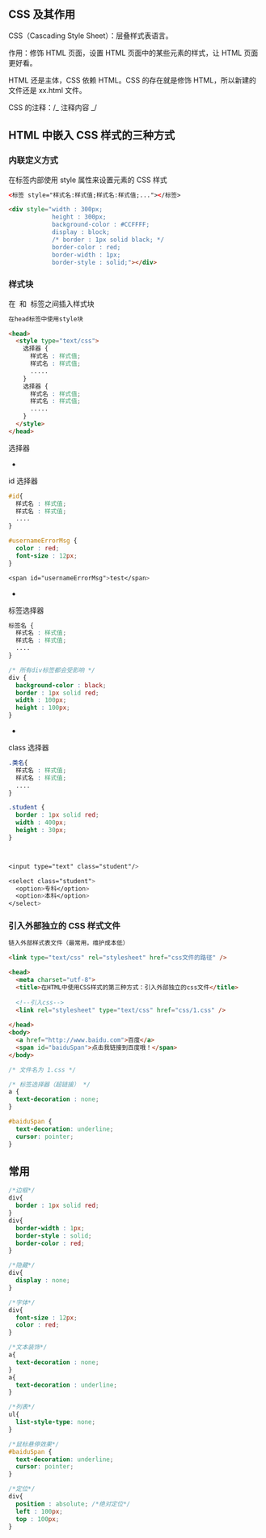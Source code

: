 ## CSS 及其作用

CSS（Cascading Style Sheet）：层叠样式表语言。

作用：修饰 HTML 页面，设置 HTML 页面中的某些元素的样式，让 HTML 页面更好看。

HTML 还是主体，CSS 依赖 HTML。CSS 的存在就是修饰 HTML，所以新建的文件还是 xx.html 文件。

CSS 的注释：/_ 注释内容 _/

## HTML 中嵌入 CSS 样式的三种方式

### 内联定义方式

在标签内部使用 style 属性来设置元素的 CSS 样式

```html
<标签 style="样式名:样式值;样式名:样式值;..."></标签>

<div style="width : 300px; 
            height : 300px; 
            background-color : #CCFFFF; 
            display : block; 
            /* border : 1px solid black; */ 
            border-color : red;
            border-width : 1px;
            border-style : solid;"></div>
```

### 样式块

在  和  标签之间插入样式块

```html
在head标签中使用style块

<head>
  <style type="text/css">
    选择器 {
      样式名 : 样式值;
      样式名 : 样式值;
      .....
    }
    选择器 {
      样式名 : 样式值;
      样式名 : 样式值;
      .....
    }
  </style>
</head>
```

选择器

- 
id 选择器
```css
#id{
  样式名 : 样式值;
  样式名 : 样式值;
  ....
}
```

```css
#usernameErrorMsg {
  color : red;
  font-size : 12px;
} 

<span id="usernameErrorMsg">test</span>
```


- 
标签选择器
```css
标签名 {
  样式名 : 样式值;
  样式名 : 样式值;
  ....
}
```

```css
/* 所有div标签都会受影响 */
div {
  background-color : black;
  border : 1px solid red;
  width : 100px;
  height : 100px;
}
```


- 
class 选择器
```css
.类名{
  样式名 : 样式值;
  样式名 : 样式值;
  ....
}
```

```css
.student {
  border : 1px solid red;
  width : 400px;
  height : 30px;
} 



<input type="text" class="student"/> 

<select class="student">
  <option>专科</option>
  <option>本科</option>
</select>
```



### 引入外部独立的 CSS 样式文件

```html
链入外部样式表文件（最常用，维护成本低）

<link type="text/css" rel="stylesheet" href="css文件的路径" />

<head>
  <meta charset="utf-8">
  <title>在HTML中使用CSS样式的第三种方式：引入外部独立的css文件</title>
  
  <!--引入css-->
  <link rel="stylesheet" type="text/css" href="css/1.css" />
  
</head>
<body>
  <a href="http://www.baidu.com">百度</a>
  <span id="baiduSpan">点击我链接到百度哦！</span>
</body>
```

```css
/* 文件名为 1.css */

/* 标签选择器（超链接） */
a {
  text-decoration : none;
}

#baiduSpan {
  text-decoration: underline;
  cursor: pointer;
}
```

## 常用

```css
/*边框*/
div{
  border : 1px solid red;
}
div{
  border-width : 1px;
  border-style : solid;
  border-color : red;
}

/*隐藏*/
div{
  display : none;
}

/*字体*/
div{
  font-size : 12px;
  color : red;
}

/*文本装饰*/
a{
  text-decoration : none;
}
a{
  text-decoration : underline;
}

/*列表*/
ul{
  list-style-type: none;
}

/*鼠标悬停效果*/
#baiduSpan {
  text-decoration: underline;
  cursor: pointer;
}

/*定位*/
div{
  position : absolute; /*绝对定位*/
  left : 100px;
  top : 100px;
}
```
